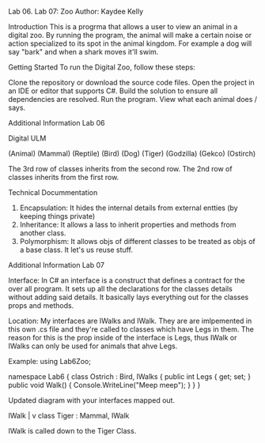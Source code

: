 Lab 06. Lab 07: Zoo
Author: Kaydee Kelly

Introduction
This is a progrma that allows a user to view an animal in a digital zoo. By running the program, the animal will make a certain noise or action specialized to its spot in the animal kingdom. For example a dog will say "bark" and when a shark moves it'll swim. 

Getting Started
To run the Digital Zoo, follow these steps:

Clone the repository or download the source code files.
Open the project in an IDE or editor that supports C#.
Build the solution to ensure all dependencies are resolved.
Run the program.
View what each animal does / says. 

Additional Information Lab 06

Digital ULM

(Animal)
(Mammal) (Reptile) (Bird)
(Dog) (Tiger) (Godzilla) (Gekco) (Ostirch)

The 3rd row of classes inherits from the second row. 
The 2nd row of classes inherits from the first row. 

Technical Docummentation

1. Encapsulation: It hides the internal details from external entties (by keeping things private)
2. Inheritance: It allows a lass to inherit properties and methods from another class.
3. Polymorphism: It allows objs of different classes to be treated as objs of a base class. It let's us reuse stuff.

Additional Information Lab 07

Interface: In C# an interface is a construct that defines a contract for the over all program. It sets up all the declarations for the classes details without adding said details. It basically lays everything out for the classes props and methods.


Location: My interfaces are IWalks and IWalk. They are are imlpemented in this own .cs file and they're called to classes which have Legs in them. The reason for this is the prop inside of the interface is Legs, thus IWalk or IWalks can only be used for animals that ahve Legs. 

Example:
using Lab6Zoo;

namespace Lab6
{
    class Ostrich : Bird, IWalks
    {
        public int Legs { get; set; }
        public void Walk()
        {
            Console.WriteLine("Meep meep");
        }
    }
}


Updated diagram with your interfaces mapped out.

IWalk
|
v
class Tiger : Mammal, IWalk


IWalk is called down to the Tiger Class.

